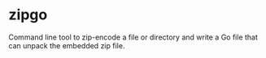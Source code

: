 # zipgo
Command line tool to zip-encode a file or directory and write a Go file that can unpack the embedded zip file.
